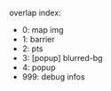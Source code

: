 overlap index:
- 0: map img
- 1: barrier
- 2: pts
- 3: [popup] blurred-bg
- 4: popup
- 999: debug infos